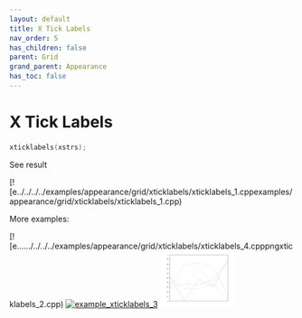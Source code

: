 ```yaml
---
layout: default
title: X Tick Labels
nav_order: 5
has_children: false
parent: Grid
grand_parent: Appearance
has_toc: false
---
```

# X Tick Labels

```cpp
xticklabels(xstrs);
```


See result

[![e../../../../examples/appearance/grid/xticklabels/xticklabels_1.cppexamples/appearance/grid/xticklabels/xticklabels_1.cpp)

More examples:
    
[![e....../../../../examples/appearance/grid/xticklabels/xticklabels_4.cpppngxticklabels_2.cpp)  [![example_xticklabels_3](docs/examples/appearance/grid/xticklabels/xticklabels_3_thumb.png)](examples/appearance/grid/xticklabels/xticklabels_3.cpp)  [![example_xticklabels_4](docs/examples/appearance/grid/xticklabels/xticklabels_4_thumb.png)](examples/appearance/grid/xticklabels/xticklabels_4.cpp)

  


